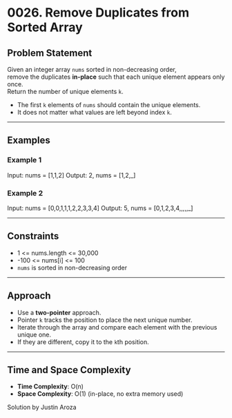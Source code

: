 # 0026. Remove Duplicates from Sorted Array

## Problem Statement

Given an integer array `nums` sorted in non-decreasing order,  
remove the duplicates **in-place** such that each unique element appears only once.  
Return the number of unique elements `k`.

- The first `k` elements of `nums` should contain the unique elements.
- It does not matter what values are left beyond index `k`.

---

## Examples

### Example 1

Input: nums = [1,1,2]
Output: 2, nums = [1,2,_]

### Example 2

Input: nums = [0,0,1,1,1,2,2,3,3,4]
Output: 5, nums = [0,1,2,3,4,,,,,_]

---

## Constraints

- 1 <= nums.length <= 30,000
- -100 <= nums[i] <= 100
- `nums` is sorted in non-decreasing order

---

## Approach

- Use a **two-pointer** approach.
- Pointer `k` tracks the position to place the next unique number.
- Iterate through the array and compare each element with the previous unique one.
- If they are different, copy it to the `k`th position.

---

## Time and Space Complexity

- **Time Complexity**: O(n)
- **Space Complexity**: O(1) (in-place, no extra memory used)

Solution by Justin Aroza
